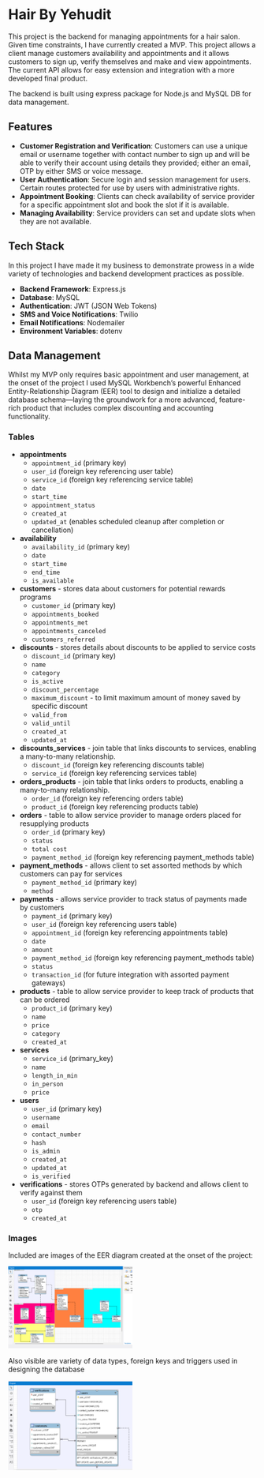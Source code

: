 # Hair By Yehudit

This project is the backend for managing appointments for a hair salon. Given time constraints, I have currently created a MVP. This project allows a client manage customers availability and appointments and it allows customers to sign up, verify themselves and make and view appointments. The current API allows for easy extension and integration with a more developed final product.

The backend is built using express package for Node.js and MySQL DB for data management.

## Features

- **Customer Registration and Verification**: Customers can use a unique email or username together with contact number to sign up and will be able to verify their account using details they provided; either an email, OTP by either SMS or voice message. 
- **User Authentication**: Secure login and session management for users. Certain routes protected for use by users with administrative rights.
- **Appointment Booking**: Clients can check availability of service provider for a specific appointment slot and book the slot if it is available.
- **Managing Availability**: Service providers can set and update slots when they are not available.

## Tech Stack

In this project I have made it my business to demonstrate prowess in a wide variety of technologies and backend development practices as possible. 

- **Backend Framework**: Express.js
- **Database**: MySQL
- **Authentication**: JWT (JSON Web Tokens)
- **SMS and Voice Notifications**: Twilio
- **Email Notifications**: Nodemailer
- **Environment Variables**: dotenv

## Data Management
Whilst my MVP only requires basic appointment and user management, at the onset of the project I used MySQL Workbench’s powerful Enhanced Entity-Relationship Diagram (EER) tool to design and initialize a detailed database schema—laying the groundwork for a more advanced, feature-rich product that includes complex discounting and accounting functionality.

### Tables

- **appointments**
  - `appointment_id` (primary key)
  - `user_id` (foreign key referencing user table)
  - `service_id` (foreign key referencing service table)
  - `date`
  - `start_time`
  - `appointment_status`
  - `created_at`
  - `updated_at` (enables scheduled cleanup after completion or cancellation)
- **availability**
  - `availability_id` (primary key)
  - `date`
  - `start_time`
  - `end_time`
  - `is_available`
- **customers** - stores data about customers for potential rewards programs
  - `customer_id` (primary key)
  - `appointments_booked`
  - `appointments_met`
  - `appointments_canceled`
  - `customers_referred`
- **discounts** - stores details about discounts to be applied to service costs 
  - `discount_id` (primary key)
  - `name`
  - `category`
  - `is_active`
  - `discount_percentage`
  - `maximum_discount` - to limit maximum amount of money saved by specific discount
  - `valid_from`
  - `valid_until`
  - `created_at`
  - `updated_at`
- **discounts_services** - join table that links discounts to services, enabling a many-to-many relationship. 
  - `discount_id` (foreign key referencing discounts table)
  - `service_id` (foreign key referencing services table)
- **orders_products** - join table that links orders to products, enabling a many-to-many relationship.
  - `order_id` (foreign key referencing orders table)
  - `product_id` (foreign key referencing products table)
- **orders** - table to allow service provider to manage orders placed for resupplying products 
  - `order_id` (primary key)
  - `status`
  - `total cost`
  - `payment_method_id` (foreign key referencing payment_methods table)
- **payment_methods** - allows client to set assorted methods by which customers can pay for services
  - `payment_method_id` (primary key)
  - `method`
- **payments** - allows service provider to track status of payments made by customers
  - `payment_id` (primary key)
  - `user_id` (foreign key referencing users table)
  - `appointment_id` (foreign key referencing appointments table)
  - `date`
  - `amount`
  - `payment_method_id` (foreign key referencing payment_methods table)
  - `status`
  - `transaction_id` (for future integration with assorted payment gateways)
- **products** - table to allow service provider to keep track of products that can be ordered
  - `product_id` (primary key)
  - `name`
  - `price`
  - `category`
  - `created_at`
- **services**
  - `service_id` (primary_key)
  - `name`
  - `length_in_min`
  - `in_person`
  - `price`
- **users**
  - `user_id` (primary key)
  - `username`
  - `email`
  - `contact_number`
  - `hash`
  - `is_admin`
  - `created_at`
  - `updated_at`
  - `is_verified`
- **verifications** - stores OTPs generated by backend and allows client to verify against them
  - `user_id` (foreign key referencing users table)
  - `otp`
  - `created_at`

### Images
Included are images of the EER diagram created at the onset of the project:

<div>
  <img src="./printscreens/EER.1.png" width="50%">
</div>

Also visible are variety of data types, foreign keys and triggers used in designing the database
<div>
  <img src="./printscreens/EER.2.png" width="50%">
</div>
